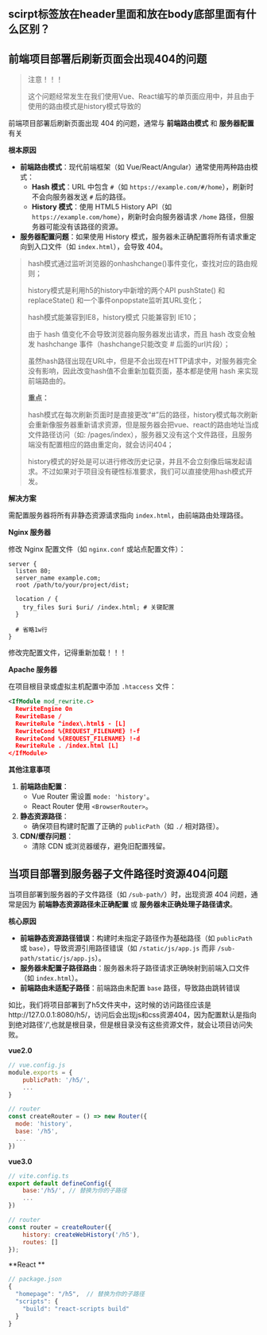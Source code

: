 ## scirpt标签放在header里面和放在body底部里面有什么区别？







## 前端项目部署后刷新页面会出现404的问题

>   注意！！！
>
>   ​     这个问题经常发生在我们使用Vue、React编写的单页面应用中，并且由于使用的路由模式是history模式导致的

前端项目部署后刷新页面出现 404 的问题，通常与 **前端路由模式** 和 **服务器配置** 有关

**根本原因**

-   **前端路由模式**：现代前端框架（如 Vue/React/Angular）通常使用两种路由模式：
    -   **Hash 模式**：URL 中包含 `#`（如 `https://example.com/#/home`），刷新时不会向服务器发送 `#` 后的路径。
    -   **History 模式**：使用 HTML5 History API（如 `https://example.com/home`），刷新时会向服务器请求 `/home` 路径，但服务器可能没有该路径的资源。
-   **服务器配置问题**：如果使用 History 模式，服务器未正确配置将所有请求重定向到入口文件（如 `index.html`），会导致 404。

>   hash模式通过监听浏览器的onhashchange()事件变化，查找对应的路由规则；
>
>   history模式是利用h5的history中新增的两个API pushState() 和 replaceState() 和一个事件onpopstate监听其URL变化；
>
>   hash模式能兼容到IE8，history模式 只能兼容到 IE10；
>
>   由于 hash 值变化不会导致浏览器向服务器发出请求，而且 hash 改变会触发 hashchange 事件（hashchange只能改变 # 后面的url片段）；
>
>   虽然hash路径出现在URL中，但是不会出现在HTTP请求中，对服务器完全没有影响，因此改变hash值不会重新加载页面，基本都是使用 hash 来实现前端路由的。
>
>   **重点：**
>
>   ​	hash模式在每次刷新页面时是直接更改“#”后的路径，history模式每次刷新会重新像服务器重新请求资源，但是服务器会把vue、react的路由地址当成文件路径访问（如: /pages/index），服务器又没有这个文件路径，且服务端没有配置相应的路由重定向，就会访问404；
>
>   ​	history模式的好处是可以进行修改历史记录，并且不会立刻像后端发起请求。不过如果对于项目没有硬性标准要求，我们可以直接使用hash模式开发。



**解决方案**

需配置服务器将所有非静态资源请求指向 `index.html`，由前端路由处理路径。

**Nginx 服务器**

修改 Nginx 配置文件（如 `nginx.conf` 或站点配置文件）：

```shell
server {
  listen 80;
  server_name example.com;
  root /path/to/your/project/dist;

  location / {
    try_files $uri $uri/ /index.html; # 关键配置
  }

  # 省略1w行
}
```

修改完配置文件，记得重新加载！！！



 **Apache 服务器**

在项目根目录或虚拟主机配置中添加 `.htaccess` 文件：

```xml
<IfModule mod_rewrite.c>
  RewriteEngine On
  RewriteBase /
  RewriteRule ^index\.html$ - [L]
  RewriteCond %{REQUEST_FILENAME} !-f
  RewriteCond %{REQUEST_FILENAME} !-d
  RewriteRule . /index.html [L]
</IfModule>
```



 **其他注意事项**

1.  **前端路由配置**：
    -   Vue Router 需设置 `mode: 'history'`。
    -   React Router 使用 `<BrowserRouter>`。
2.  **静态资源路径**：
    -   确保项目构建时配置了正确的 `publicPath`（如 `./` 相对路径）。
3.  **CDN/缓存问题**：
    -   清除 CDN 或浏览器缓存，避免旧配置残留。



## 当项目部署到服务器子文件路径时资源404问题

当项目部署到服务器的子文件路径（如 `/sub-path/`）时，出现资源 404 问题，通常是因为 **前端静态资源路径未正确配置** 或 **服务器未正确处理子路径请求**。



**核心原因**

-   **前端静态资源路径错误**：构建时未指定子路径作为基础路径（如 `publicPath` 或 `base`），导致资源引用路径错误（如 `/static/js/app.js` 而非 `/sub-path/static/js/app.js`）。
-   **服务器未配置子路径路由**：服务器未将子路径请求正确映射到前端入口文件（如 `index.html`）。
-   **前端路由未适配子路径**：前端路由未配置 `base` 路径，导致路由跳转错误



如比，我们将项目部署到了h5文件夹中，这时候的访问路径应该是http://127.0.0.1:8080/h5/，访问后会出现js和css资源404，因为配置默认是指向到绝对路径'/',也就是根目录，但是根目录没有这些资源文件，就会让项目访问失败。

**vue2.0**

```js
// vue.config.js
module.exports = {
    publicPath: '/h5/',
    ...
}
```

```js
// router
const createRouter = () => new Router({
  mode: 'history',
  base: '/h5',
  ...
})
```

**vue3.0**

```js
// vite.config.ts
export default defineConfig({
    base:'/h5/', // 替换为你的子路径
    ...
})
```

```js
// router
const router = createRouter({
    history: createWebHistory('/h5'),
    routes: []
});
```

**React **

```js
// package.json
{
  "homepage": "/h5",  // 替换为你的子路径
  "scripts": {
    "build": "react-scripts build"
  }
}
```

#